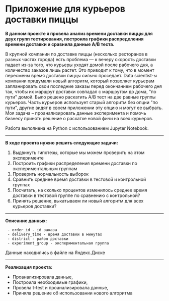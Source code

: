 # Приложение для курьеров доставки пиццы

**В данном проекте я провела анализ времени доставки пиццы для двух групп тестирования, построила графики распределения времени доставки и сравнила данные A/B теста.**

В крупной компании по доставке пиццы (несколько ресторанов в разных частях города) есть проблема — к вечеру скорость доставки падает из-за того, что курьеры уходят домой после рабочего дня, а количество заказов лишь растет. Это приводит к тому, что в момент пересмены время доставки пиццы сильно проседает. 
Data scientist-ы компании придумали новый алгоритм, который позволяет курьерам запланировать свои последние заказы перед окончанием рабочего дня так, чтобы их маршрут доставки совпадал с маршрутом до дома, "по пути" домой. 
Было решено раскатить A/B тест на две равные группы курьеров. Часть курьеров использует старый алгоритм без опции "по пути", другие видят в своем приложении эту опцию и могут ее выбрать. Моя задача – проанализировать данные эксперимента и помочь бизнесу принять решение о раскатке новой фичи на всех курьеров.

Работа выполнена на Python с использованием Jupyter Notebook.
<hr>

**В ходе проекта нужно решить следующие задачи:**

1. Выдвинуть гипотезы, которые мы можем проверить на этом эксперименте
2. Построить графики распределения времени доставки по экспериментальным группам
3. Проверить нормальность выборок
4. Сравнить среднее время доставки в тестовой и контрольной группах
5. Посчитать, на сколько процентов изменилось среднее время доставки в тестовой группе по сравнению с контрольной?
6. Принять решение, выкатываем ли новый алгоритм для всех курьеров доставки?
<hr>

**Описание данных:**

     - order_id - id заказа
     - delivery_time - время доставки в минутах
     - district - район доставки
     - experiment_group - экспериментальная группа

Данные находились в файле на Яндекс.Диске
<hr>

**Реализация проекта:**

- Проанализировала данные,
- Построила необходимые графики,
- Провела t-test и проанализировала данные,
- Приняла решение об использовании нового алгоритма
